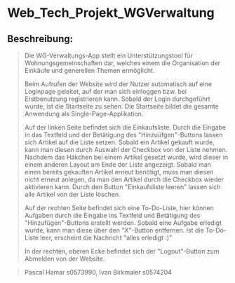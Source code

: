 # Web_Tech_Projekt_WGVerwaltung

## **Beschreibung:**
> Die WG-Verwaltungs-App stellt ein Unterstützungstool für Wohnungsgemeinschaften dar, welches einem die Organisation der Einkäufe und generellen Themen 
> ermöglicht.
> 
> Beim Aufrufen der Website wird der Nutzer automatisch auf eine Loginpage geleitet, auf der man sich einloggen bzw. bei Erstbenutzung
> registrieren kann. Sobald der Login durchgeführt wurde, ist die Startseite zu sehen. Die Startseite bildet die gesamte Anwendung als Single-Page-Applikation.
> 
> Auf der linken Seite befindet sich die Einkaufsliste. Durch die Eingabe in das Textfeld und der Betätigung des "Hinzuüfgen"-Buttons lassen sich Artikel auf die Liste setzen.
> Sobald ein Artikel gekauft wurde, kann man diesen durch Auswahl der Checkbox von der Liste nehmen. Nachdem das Häkchen bei einem Artikel gesetzt wurde, wird dieser in einem anderen Layout am Ende der Liste angezeigt.
> Sobald man einen bereits gekauften Artikel erneut benötigt, muss man diesen nicht erneut anlegen, da man den Artikel durch die Checkbox wieder aktivieren kann. Durch den Button "Einkaufsliste leeren" lassen sich alle Artikel von der Liste löschen.
> 
> Auf der rechten Seite befindet sich eine To-Do-Liste, hier können Aufgaben durch die Eingabe ins Textfeld und Betätigung des "Hinzufügen"-Buttons erstellt werden.
> Sobald eine Aufgabe erledigt wurde, kann man diese über den "X"-Button entfernen. Ist die To-Do-Liste leer, erscheint die Nachricht "alles erledigt :)"
> 
> In der rechten, oberen Ecke befindet sich der "Logout"-Button zum Abmelden von der Website.

> Pascal Hamar s0573990, Ivan Birkmaier s0574204



